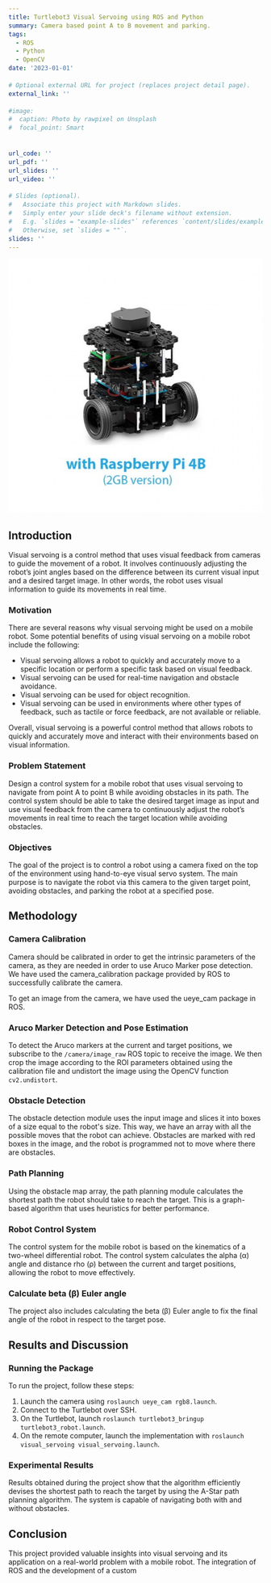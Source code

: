 ```yaml
---
title: Turtlebot3 Visual Servoing using ROS and Python
summary: Camera based point A to B movement and parking.
tags:
  - ROS
  - Python
  - OpenCV
date: '2023-01-01'

# Optional external URL for project (replaces project detail page).
external_link: ''

#image:
#  caption: Photo by rawpixel on Unsplash
#  focal_point: Smart


url_code: ''
url_pdf: ''
url_slides: ''
url_video: ''

# Slides (optional).
#   Associate this project with Markdown slides.
#   Simply enter your slide deck's filename without extension.
#   E.g. `slides = "example-slides"` references `content/slides/example-slides.md`.
#   Otherwise, set `slides = ""`.
slides: ''
---
```

![image info](assets/media/albums/demo/turtlebot3-burger.jpg)


## Introduction

Visual servoing is a control method that uses visual feedback from cameras to guide the movement of a robot. It involves continuously adjusting the robot’s joint angles based on the difference between its current visual input and a desired target image. In other words, the robot uses visual information to guide its movements in real time.

### Motivation

There are several reasons why visual servoing might be used on a mobile robot. Some potential benefits of using visual servoing on a mobile robot include the following:

- Visual servoing allows a robot to quickly and accurately move to a specific location or perform a specific task based on visual feedback.
- Visual servoing can be used for real-time navigation and obstacle avoidance.
- Visual servoing can be used for object recognition.
- Visual servoing can be used in environments where other types of feedback, such as tactile or force feedback, are not available or reliable.

Overall, visual servoing is a powerful control method that allows robots to quickly and accurately move and interact with their environments based on visual information.

### Problem Statement

Design a control system for a mobile robot that uses visual servoing to navigate from point A to point B while avoiding obstacles in its path. The control system should be able to take the desired target image as input and use visual feedback from the camera to continuously adjust the robot’s movements in real time to reach the target location while avoiding obstacles.

### Objectives

The goal of the project is to control a robot using a camera fixed on the top of the environment using hand-to-eye visual servo system. The main purpose is to navigate the robot via this camera to the given target point, avoiding obstacles, and parking the robot at a specified pose.

## Methodology

### Camera Calibration

Camera should be calibrated in order to get the intrinsic parameters of the camera, as they are needed in order to use Aruco Marker pose detection. We have used the camera_calibration package provided by ROS to successfully calibrate the camera.

To get an image from the camera, we have used the ueye_cam package in ROS.

### Aruco Marker Detection and Pose Estimation

To detect the Aruco markers at the current and target positions, we subscribe to the `/camera/image_raw` ROS topic to receive the image. We then crop the image according to the ROI parameters obtained using the calibration file and undistort the image using the OpenCV function `cv2.undistort`.

### Obstacle Detection

The obstacle detection module uses the input image and slices it into boxes of a size equal to the robot's size. This way, we have an array with all the possible moves that the robot can achieve. Obstacles are marked with red boxes in the image, and the robot is programmed not to move where there are obstacles.


### Path Planning

Using the obstacle map array, the path planning module calculates the shortest path the robot should take to reach the target. This is a graph-based algorithm that uses heuristics for better performance.

### Robot Control System

The control system for the mobile robot is based on the kinematics of a two-wheel differential robot. The control system calculates the alpha (α) angle and distance rho (ρ) between the current and target positions, allowing the robot to move effectively.

### Calculate beta (β) Euler angle

The project also includes calculating the beta (β) Euler angle to fix the final angle of the robot in respect to the target pose.

## Results and Discussion

### Running the Package

To run the project, follow these steps:

1. Launch the camera using `roslaunch ueye_cam rgb8.launch`.
2. Connect to the Turtlebot over SSH.
3. On the Turtlebot, launch `roslaunch turtlebot3_bringup turtlebot3_robot.launch`.
4. On the remote computer, launch the implementation with `roslaunch visual_servoing visual_servoing.launch`.

### Experimental Results

Results obtained during the project show that the algorithm efficiently devises the shortest path to reach the target by using the A-Star path planning algorithm. The system is capable of navigating both with and without obstacles.

## Conclusion

This project provided valuable insights into visual servoing and its application on a real-world problem with a mobile robot. The integration of ROS and the development of a custom
